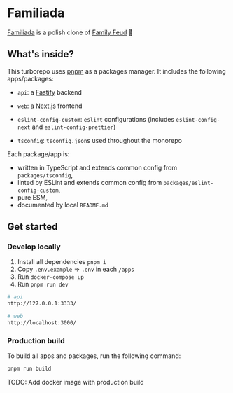 # Familiada

[Familiada](https://en.wikipedia.org/wiki/Familiada) is a polish clone of [Family Feud](https://en.wikipedia.org/wiki/Family_Feud) 🙂

## What's inside?

This turborepo uses [pnpm](https://pnpm.io) as a packages manager. It includes the following apps/packages:

- `api`: a [Fastify](https://www.fastify.io/) backend
- `web`: a [Next.js](https://nextjs.org) frontend


- `eslint-config-custom`: `eslint` configurations (includes `eslint-config-next` and `eslint-config-prettier`)
- `tsconfig`: `tsconfig.json`s used throughout the monorepo

Each package/app is:
- written in TypeScript and extends common config from `packages/tsconfig`,
- linted by ESLint and extends common config from `packages/eslint-config-custom`,
- pure ESM,
- documented by local `README.md`

## Get started

### Develop locally

1. Install all dependencies `pnpm i`
2. Copy `.env.example` => `.env` in each `/apps`
3. Run `docker-compose up`
4. Run `pnpm run dev`

```bash
# api
http://127.0.0.1:3333/

# web
http://localhost:3000/

```

### Production build

To build all apps and packages, run the following command:

```bash
pnpm run build
```
TODO: Add docker image with production build